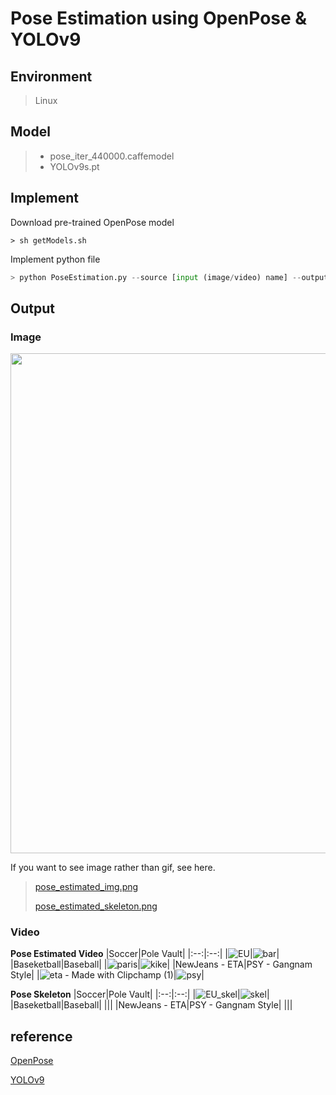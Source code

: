 # Pose Estimation using OpenPose & YOLOv9

## Environment
> Linux
## Model
> - pose_iter_440000.caffemodel
> - YOLOv9s.pt

## Implement
Download pre-trained OpenPose model
```shell
> sh getModels.sh
```
Implement python file
```python
> python PoseEstimation.py --source [input (image/video) name] --output [output (image/video) name]
```

## Output
### Image
<img src="https://github.com/user-attachments/assets/2016fa5c-3dd9-4e1f-9b9d-ff0f696c7dc7" width="800" height="auto" />

If you want to see image rather than gif, see here.

>[pose_estimated_img.png](https://github.com/hjpark83/CVLab/blob/main/Paper%20Review/Pose%20Estimation/Implementation/result/pose_estimated_img.png)
>
>[pose_estimated_skeleton.png](https://github.com/hjpark83/CVLab/blob/main/Paper%20Review/Pose%20Estimation/Implementation/result/pose_estimated_skeleton.png)

### Video
**Pose Estimated Video**
|Soccer|Pole Vault|
|:--:|:--:|
|![EU](https://github.com/user-attachments/assets/04bc651b-2d22-4d3e-805e-a44dcd4e9009)|![bar](https://github.com/user-attachments/assets/b34612f1-a06a-4ee9-a12a-3dab3a78b3ff)|
|Baseketball|Baseball|
|![paris](https://github.com/user-attachments/assets/96298cc3-b543-41b3-9fd6-8de5c50e290f)|![kike](https://github.com/user-attachments/assets/616ead8c-ef22-459a-9dd2-13df42f2461e)|
|NewJeans - ETA|PSY - Gangnam Style|
|![eta - Made with Clipchamp (1)](https://github.com/user-attachments/assets/000238c6-f48f-4562-baf6-e6516fa34d2a)|![psy](https://github.com/user-attachments/assets/2b4d3a9c-1beb-4b8c-bd61-00c11cfd6054)|

**Pose Skeleton**
|Soccer|Pole Vault|
|:--:|:--:|
|![EU_skel](https://github.com/user-attachments/assets/2c9ff82d-550b-407e-91e3-ad10b4e6ddad)|![skel](https://github.com/user-attachments/assets/0c019f32-2114-4ed3-aa8c-3670d1cfa850)|
|Baseketball|Baseball|
|||
|NewJeans - ETA|PSY - Gangnam Style|
|||

## reference
[OpenPose](https://github.com/CMU-Perceptual-Computing-Lab/openpose)

[YOLOv9](https://github.com/WongKinYiu/yolov9)
